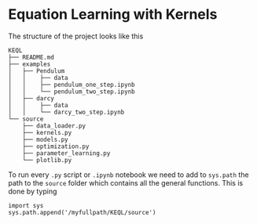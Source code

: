 # Equation Learning with Kernels

The structure of the project looks like this
```
KEQL
├── README.md
├── examples
│   ├── Pendulum
│   │    ├── data
│   │    ├── pendulum_one_step.ipynb
│   │    └── pendulum_two_step.ipynb
│   ├── darcy
│   │    ├── data
│   │    └── darcy_two_step.ipynb
└── source
    ├── data_loader.py
    ├── kernels.py
    ├── models.py
    ├── optimization.py
    ├── parameter_learning.py
    └── plotlib.py
```

To run every `.py` script or `.ipynb` notebook we need to add to `sys.path` the path to the `source` folder which contains all the general functions. This is done by typing

```
import sys
sys.path.append('/myfullpath/KEQL/source')
```